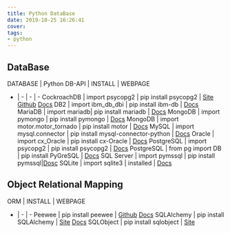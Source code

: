 ```yaml
---
title: Python DataBase
date: 2019-10-25 16:26:41
cover:
tags:
- python
---
```


## DataBase

DATABASE | Python DB-API | INSTALL | WEBPAGE
- | - | - | -
CockroachDB | import psycopg2 | pip install psycopg2 | [Site](https://www.cockroachlabs.com/) [Github](https://github.com/cockroachdb/cockroach) [Docs](https://cockroachlabs.com/docs/stable/)
DB2 | import ibm_db_dbi | pip install ibm-db | [Docs](https://github.com/ibmdb/python-ibmdb)
MariaDB | import mariadb| pip install mariadb | [Docs](https://github.com/mariadb-corporation/mariadb-connector-python/wiki)
MongoDB | import pymongo | pip install pymongo | [Docs](https://api.mongodb.com/python/current)
MongoDB | import motor.motor_tornado |  pip install motor | [Docs](https://motor.readthedocs.io/)
MySQL | import mysql.connector | pip install mysql-connector-python | [Docs](https://dev.mysql.com/doc/connector-python/en/)
Oracle | import cx_Oracle | pip install cx-Oracle | [Docs](https://oracle.github.io/python-cx_Oracle/)
PostgreSQL | import psycopg2 | pip install psycopg2 | [Docs](http://initd.org/psycopg/docs/)
PostgreSQL | from pg import DB | pip install PyGreSQL | [Docs](http://www.pygresql.org/contents/index.html)
SQL Server | import pymssql | pip install pymssql|[Dosc](https://pymssql.readthedocs.io/en/latest/)
SQLite | import sqlite3 | installed | [Docs](https://docs.python.org/3/library/sqlite3.html)

## Object Relational Mapping

ORM | INSTALL | WEBPAGE
- | - | -
Peewee | pip install peewee | [Github](https://github.com/coleifer/peewee) [Docs](http://docs.peewee-orm.com/en/latest/)
SQLAlchemy | pip install SQLAlchemy | [Site](https://www.sqlalchemy.org/) [Docs](https://docs.sqlalchemy.org/)
SQLObject | pip install sqlobject | [Site](http://www.sqlobject.org/)
